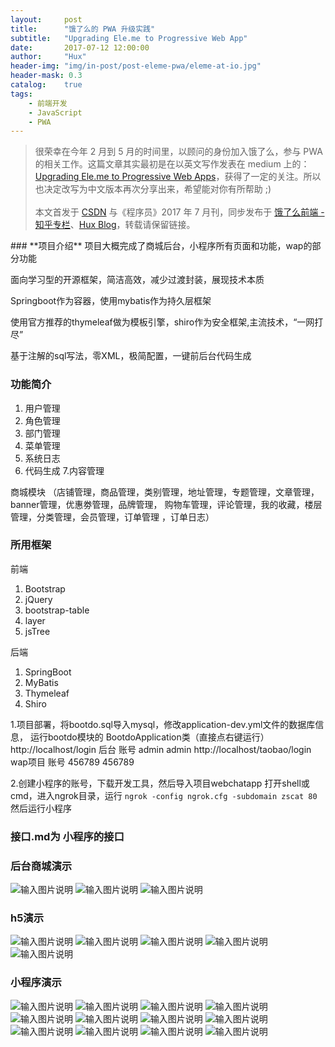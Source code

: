 ```yaml
---
layout:     post
title:      "饿了么的 PWA 升级实践"
subtitle:   "Upgrading Ele.me to Progressive Web App"
date:       2017-07-12 12:00:00
author:     "Hux"
header-img: "img/in-post/post-eleme-pwa/eleme-at-io.jpg"
header-mask: 0.3
catalog:    true
tags:
    - 前端开发
    - JavaScript
    - PWA
---
```



> 很荣幸在今年 2 月到 5 月的时间里，以顾问的身份加入饿了么，参与 PWA 的相关工作。这篇文章其实最初是在以英文写作发表在 medium 上的：[Upgrading Ele.me to Progressive Web Apps](https://medium.com/elemefe/upgrading-ele-me-to-progressive-web-app-2a446832e509)，获得了一定的关注。所以也决定改写为中文版本再次分享出来，希望能对你有所帮助 ;) <br><br>
> 本文首发于 [CSDN](http://geek.csdn.net/news/detail/210535) 与《程序员》2017 年 7 月刊，同步发布于 [饿了么前端 - 知乎专栏](https://zhuanlan.zhihu.com/ElemeFE)、[Hux Blog](https://huangxuan.me)，转载请保留链接。

<div>
  ###  **项目介绍** 
项目大概完成了商城后台，小程序所有页面和功能，wap的部分功能

面向学习型的开源框架，简洁高效，减少过渡封装，展现技术本质

Springboot作为容器，使用mybatis作为持久层框架

使用官方推荐的thymeleaf做为模板引擎，shiro作为安全框架,主流技术，“一网打尽”

基于注解的sql写法，零XML，极简配置，一键前后台代码生成

###  **功能简介** 


1. 用户管理
2. 角色管理
3. 部门管理
4. 菜单管理
5. 系统日志
6. 代码生成
7.内容管理

商城模块 （店铺管理，商品管理，类别管理，地址管理，专题管理，文章管理，banner管理，优惠劵管理，品牌管理，
购物车管理，评论管理，我的收藏，楼层管理，分类管理，会员管理，订单管理 ，订单日志）

###  **所用框架** 


  前端 
1. Bootstrap
2. jQuery
3. bootstrap-table
4. layer
5. jsTree 

后端
1. SpringBoot 
2. MyBatis
3. Thymeleaf
4. Shiro

1.项目部署，将bootdo.sql导入mysql，修改application-dev.yml文件的数据库信息，
运行bootdo模块的 BootdoApplication类（直接点右键运行）
http://localhost/login 后台  账号 admin admin
http://localhost/taobao/login  wap项目   账号 456789  456789

2.创建小程序的账号，下载开发工具，然后导入项目webchatapp
打开shell或cmd，进入ngrok目录，运行 `ngrok -config ngrok.cfg -subdomain zscat 80`
然后运行小程序
### 接口.md为 小程序的接口

### 后台商城演示

![输入图片说明](https://gitee.com/uploads/images/2017/1025/180334_51525b54_134431.png "QQ图片20171025174621.png")
![输入图片说明](https://gitee.com/uploads/images/2017/1025/180346_f53edd7c_134431.png "QQ图片20171025174635.png")
![输入图片说明](https://gitee.com/uploads/images/2017/1025/180355_eb20b1b5_134431.png "QQ图片20171025174645.png")

### h5演示

![输入图片说明](https://gitee.com/uploads/images/2017/1025/180412_b9755dfe_134431.png "QQ图片20171025174652.png")
![输入图片说明](https://gitee.com/uploads/images/2017/1025/180420_94e11148_134431.png "QQ图片20171025174658.png")
![输入图片说明](https://gitee.com/uploads/images/2017/1025/180432_b9f7b2b6_134431.png "QQ图片20171025174707.png")
![输入图片说明](https://gitee.com/uploads/images/2017/1025/180440_833cce1d_134431.png "QQ图片20171025174756.png")
![输入图片说明](https://gitee.com/uploads/images/2017/1025/180448_5c483b2a_134431.png "QQ图片20171025174801.png")

### 小程序演示

![输入图片说明](https://gitee.com/uploads/images/2017/1025/180507_0a581be2_134431.png "QQ图片20171025175709.png")
![输入图片说明](https://gitee.com/uploads/images/2017/1025/180516_4d0e4ba6_134431.png "QQ图片20171025175447.png")
![输入图片说明](https://gitee.com/uploads/images/2017/1025/180524_8d557d35_134431.png "QQ图片20171025175453.png")
![输入图片说明](https://gitee.com/uploads/images/2017/1025/180532_961500d0_134431.png "QQ图片20171025175458.png")
![输入图片说明](https://gitee.com/uploads/images/2017/1025/180541_cd4ec06c_134431.png "QQ图片20171025175512.png")
![输入图片说明](https://gitee.com/uploads/images/2017/1025/180550_47dad79b_134431.png "QQ图片20171025175517.png")
![输入图片说明](https://gitee.com/uploads/images/2017/1025/180604_3e71fb1b_134431.png "QQ图片20171025175525.png")
![输入图片说明](https://gitee.com/uploads/images/2017/1025/180611_544d1da3_134431.png "QQ图片20171025175552.png")
![输入图片说明](https://gitee.com/uploads/images/2017/1025/180619_ba8b1747_134431.png "QQ图片20171025175559.png")
![输入图片说明](https://gitee.com/uploads/images/2017/1025/180626_5a8cad93_134431.png "QQ图片20171025175603.png")
![输入图片说明](https://gitee.com/uploads/images/2017/1025/180634_c2b59ea8_134431.png "QQ图片20171025175612.png")
![输入图片说明](https://gitee.com/uploads/images/2017/1025/180643_55227726_134431.png "QQ图片20171025175620.png")




</div>
